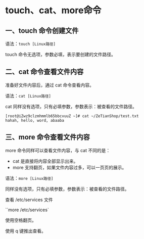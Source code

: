 # touch、cat、more命令

## 一、touch 命令创建文件

语法：`touch [Linux路径]`

touch 命令无选项，参数必填，表示要创建的文件路径。

## 二、cat 命令查看文件内容

准备好文件内容后，通过 cat 命令查看内容。

语法：`cat [Linux路径]`

cat 同样没有选项，只有必填参数，参数表示：被查看的文件路径。

```shell
[root@iZwz9clzmhmmlb65bbcvuuZ ~]# cat ~/ZeTianShop/test.txt
hahah, hello, word, abaaba
```

## 三、more 命令查看文件内容

more 命令同样可以查看文件内容，与 cat 不同的是：

- cat 是直接将内容全部显示出来。
- more 支持翻页，如果文件内容过多，可以一页页的展示。

语法：`more [Linux路径]`

同样没有选项，只有必填参数，参数表示：被查看的文件路径。

查看 /etc/services 文件

``more /etc/services`

使用空格翻页。

使用 q 键推出查看。